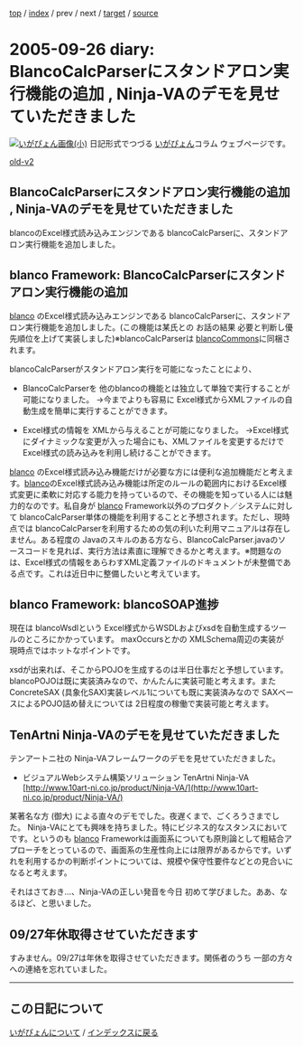[top](https://igapyon.github.io/diary/) 
 / [index](https://igapyon.github.io/diary/2005/index.html) 
 / prev 
 / next 
 / [target](https://igapyon.github.io/diary/2005/ig050926.html) 
 / [source](https://github.com/igapyon/diary/blob/gh-pages/2005/ig050926.html.src.md) 

2005-09-26 diary: BlancoCalcParserにスタンドアロン実行機能の追加 , Ninja-VAのデモを見せていただきました
=====================================================================================================
[![いがぴょん画像(小)](https://igapyon.github.io/diary/images/iga200306s.jpg "いがぴょん")](https://igapyon.github.io/diary/memo/memoigapyon.html) 日記形式でつづる [いがぴょん](https://igapyon.github.io/diary/memo/memoigapyon.html)コラム ウェブページです。

[old-v2](ig050926-orig.html)

## BlancoCalcParserにスタンドアロン実行機能の追加 , Ninja-VAのデモを見せていただきました

blancoのExcel様式読み込みエンジンである blancoCalcParserに、スタンドアロン実行機能を追加しました。


## blanco Framework: BlancoCalcParserにスタンドアロン実行機能の追加

[blanco](http://www.igapyon.jp/blanco/blanco.ja.html) のExcel様式読み込みエンジンである blancoCalcParserに、スタンドアロン実行機能を追加しました。(この機能は某氏との お話の結果 必要と判断し優先順位を上げて実装しました)※blancoCalcParserは [blancoCommons](http://www.igapyon.jp/blanco/blancocommons.html)に同梱されます。

blancoCalcParserがスタンドアロン実行を可能になったことにより、
* BlancoCalcParserを 他のblancoの機能とは独立して単独で実行することが可能になりました。
  →今までよりも容易に Excel様式からXMLファイルの自動生成を簡単に実行することができます。
  
* Excel様式の情報を XMLから与えることが可能になりました。
  →Excel様式にダイナミックな変更が入った場合にも、XMLファイルを変更するだけで Excel様式の読み込みを利用し続けることができます。

[blanco](http://www.igapyon.jp/blanco/blanco.ja.html) のExcel様式読み込み機能だけが必要な方には便利な追加機能だと考えます。[blanco](http://www.igapyon.jp/blanco/blanco.ja.html)のExcel様式読み込み機能は所定のルールの範囲内におけるExcel様式変更に柔軟に対応する能力を持っているので、その機能を知っている人には魅力的なのです。私自身が [blanco](http://www.igapyon.jp/blanco/blanco.ja.html)
Framework以外のプロダクト／システムに対して blancoCalcParser単体の機能を利用することと予想されます。ただし、現時点では
blancoCalcParserを利用するための気の利いた利用マニュアルは存在しません。ある程度の Javaのスキルのある方なら、BlancoCalcParser.javaのソースコードを見れば、実行方法は素直に理解できるかと考えます。※問題なのは、Excel様式の情報をあらわすXML定義ファイルのドキュメントが未整備である点です。これは近日中に整備したいと考えています。

## blanco Framework: blancoSOAP進捗

現在は blancoWsdlという Excel様式からWSDLおよびxsdを自動生成するツールのところにかかっています。
maxOccursとかの XMLSchema周辺の実装が 現時点ではホットなポイントです。

xsdが出来れば、そこからPOJOを生成するのは半日仕事だと予想しています。blancoPOJOは既に実装済みなので、かんたんに実装可能と考えます。また ConcreteSAX (具象化SAX)実装レベル1についても既に実装済みなので SAXベースによるPOJO詰め替えについては 2日程度の稼働で実装可能と考えます。

## TenArtni Ninja-VAのデモを見せていただきました

テンアートニ社の Ninja-VAフレームワークのデモを見せていただきました。


* ビジュアルWebシステム構築ソリューション TenArtni Ninja-VA
  [http://www.10art-ni.co.jp/product/Ninja-VA/](http://www.10art-ni.co.jp/product/Ninja-VA/)

某著名な方 (御大) による直々のデモでした。夜遅くまで、ごくろうさまでした。
Ninja-VAにとても興味を持ちました。特にビジネス的なスタンスにおいてです。というのも [blanco](http://www.igapyon.jp/blanco/blanco.ja.html) Frameworkは画面系についても原則論として粗結合アプローチをとっているので、画面系の生産性向上には限界があるからです。いずれを利用するかの判断ポイントについては、規模や保守性要件などとの見合いになると考えます。

それはさておき…、Ninja-VAの正しい発音を今日 初めて学びました。ああ、なるほど、と思いました。

## 09/27年休取得させていただきます

すみません。09/27は年休を取得させていただきます。関係者のうち 一部の方々への連絡を忘れていました。


----------------------------------------------------------------------------------------------------

## この日記について
[いがぴょんについて](https://igapyon.github.io/diary/memo/memoigapyon.html) / [インデックスに戻る](https://igapyon.github.io/diary/idxall.html)

